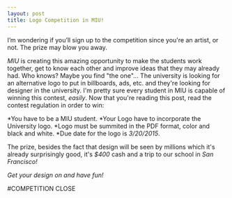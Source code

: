 ```yaml
---
layout: post 
title: Logo Competition in MIU!
---
```

  I’m wondering if you’ll sign up to the competition since you're an artist, or not. The prize may blow you away. 

  *MIU* is creating this amazing opportunity to make the students work together, get to know each other and improve ideas that they may 
already had. Who knows? Maybe you find "the one"... The university is looking for an alternative logo to put in billboards, ads, etc. and they're looking for designer in the university.
I'm pretty sure every student in MIU is capable of winning this contest, *easily*. Now that you're reading this post, read
the contest regulation in order to win:

*You have to be a MIU student.
*Your Logo have to incorporate the University logo.
*Logo must be summited in the PDF format, color and black and white.
*Due date for the logo is *3/20/2015*.

  The prize, besides the fact that design will be seen by millions which it's already surprisingly good, it's *$400* cash and a trip to our school in 
*San Francisco!* 

  *Get your design on and have fun!*
  
  #COMPETITION CLOSE
